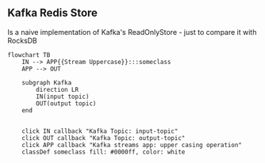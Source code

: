 ## Kafka Redis Store

Is a naive implementation of Kafka's ReadOnlyStore - just to compare it with RocksDB



```mermaid
flowchart TB
    IN --> APP{{Stream Uppercase}}:::someclass
    APP --> OUT
    
    subgraph Kafka
        direction LR
        IN(input topic) 
        OUT(output topic)
    end

        
    click IN callback "Kafka Topic: input-topic"
    click OUT callback "Kafka Topic: output-topic"
    click APP callback "Kafka streams app: upper casing operation"
    classDef someclass fill: #0000ff, color: white
```
